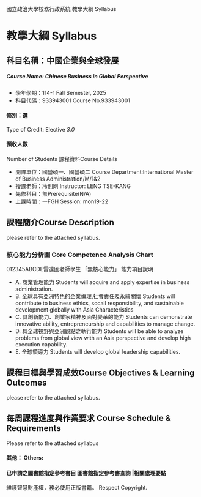 國立政治大學校務行政系統 教學大綱 Syllabus
# 教學大綱 Syllabus
##  科目名稱：中國企業與全球發展 
#####  Course Name: Chinese Business in Global Perspective
  * 學年學期：114-1 Fall Semester, 2025 
  * 科目代碼：933943001 Course No.933943001
#### 修別：選
Type of Credit: Elective 
_3.0_
#### 預收人數
Number of Students
課程資料Course Details
  * 開課單位：國營碩一、國營碩二 Course Department:International Master of Business Administration/M/1&2 
  * 授課老師：冷則剛 Instructor: LENG TSE-KANG 
  * 先修科目：無Prerequisite(N/A)
  * 上課時間：一FGH Session: mon19-22
##  課程簡介Course Description
please refer to the attached syllabus. 
###  核心能力分析圖 Core Competence Analysis Chart
012345ABCDE雷達圖老師學生
「無核心能力」 
能力項目說明
  * A. 商業管理能力 Students will acquire and apply expertise in business administration.
  * B. 全球具有亞洲特色的企業倫理,社會責任及永續關懷 Students will contribute to business ethics, socail responsibility, and sustainable development globally with Asia Characteristics
  * C. 具創新能力、創業家精神及面對變革的能力 Students can demonstrate innovative ability, entrepreneurship and capabilities to manage change.
  * D. 具全球視野與亞洲觀點之執行能力 Students will be able to analyze problems from global view with an Asia perspective and develop high execution capability.
  * E. 全球領導力 Students will develop global leadership capabilities.
##  課程目標與學習成效Course Objectives & Learning Outcomes 
please refer to the attached syllabus. 
##  每周課程進度與作業要求 Course Schedule & Requirements
Please refer to the attached syllabus
####  其他： Others:
####  已申請之圖書館指定參考書目  圖書館指定參考書查詢 |相關處理要點
維護智慧財產權，務必使用正版書籍。 Respect Copyright.